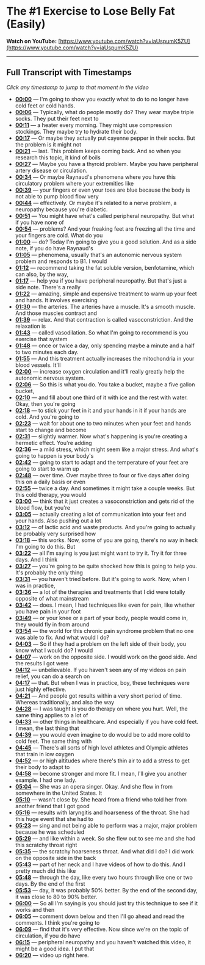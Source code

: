 # The #1 Exercise to Lose Belly Fat (Easily)

**Watch on YouTube:** [https://www.youtube.com/watch?v=iaUspumK5ZU](https://www.youtube.com/watch?v=iaUspumK5ZU)

---

## Full Transcript with Timestamps

*Click any timestamp to jump to that moment in the video*

- **[00:00](https://www.youtube.com/watch?v=iaUspumK5ZU&t=0s)** — I'm going to show you exactly what to do to no longer have cold feet or cold hands.
- **[00:06](https://www.youtube.com/watch?v=iaUspumK5ZU&t=6s)** — Typically, what do people mostly do? They wear maybe triple socks. They put their feet next to
- **[00:11](https://www.youtube.com/watch?v=iaUspumK5ZU&t=11s)** — a heater every morning. They might use compression stockings. They maybe try to hydrate their body.
- **[00:17](https://www.youtube.com/watch?v=iaUspumK5ZU&t=17s)** — Or maybe they actually put cayenne pepper in their socks. But the problem is it might not
- **[00:21](https://www.youtube.com/watch?v=iaUspumK5ZU&t=21s)** — last. This problem keeps coming back. And so when you research this topic, it kind of boils
- **[00:27](https://www.youtube.com/watch?v=iaUspumK5ZU&t=27s)** — Maybe you have a thyroid problem. Maybe you have peripheral artery disease or circulation.
- **[00:34](https://www.youtube.com/watch?v=iaUspumK5ZU&t=34s)** — Or maybe Raynaud's phenomena where you have this circulatory problem where your extremities like
- **[00:39](https://www.youtube.com/watch?v=iaUspumK5ZU&t=39s)** — your fingers or even your toes are blue because the body is not able to pump blood flow very
- **[00:44](https://www.youtube.com/watch?v=iaUspumK5ZU&t=44s)** — effectively. Or maybe it's related to a nerve problem, a neuropathy because you're diabetic.
- **[00:51](https://www.youtube.com/watch?v=iaUspumK5ZU&t=51s)** — You might have what's called peripheral neuropathy. But what if you have none of
- **[00:54](https://www.youtube.com/watch?v=iaUspumK5ZU&t=54s)** — problems? And your freaking feet are freezing all the time and your fingers are cold. What do you
- **[01:00](https://www.youtube.com/watch?v=iaUspumK5ZU&t=60s)** — do? Today I'm going to give you a good solution. And as a side note, if you do have Raynaud's
- **[01:05](https://www.youtube.com/watch?v=iaUspumK5ZU&t=65s)** — phenomena, usually that's an autonomic nervous system problem and responds to B1. I would
- **[01:12](https://www.youtube.com/watch?v=iaUspumK5ZU&t=72s)** — recommend taking the fat soluble version, benfotamine, which can also, by the way,
- **[01:17](https://www.youtube.com/watch?v=iaUspumK5ZU&t=77s)** — help you if you have peripheral neuropathy. But that's just a side note. There's a really
- **[01:22](https://www.youtube.com/watch?v=iaUspumK5ZU&t=82s)** — amazing, simple and expensive treatment to warm up your feet and hands. It involves exercising
- **[01:30](https://www.youtube.com/watch?v=iaUspumK5ZU&t=90s)** — the arteries. The arteries have a muscle. It's a smooth muscle. And those muscles contract and
- **[01:39](https://www.youtube.com/watch?v=iaUspumK5ZU&t=99s)** — relax. And that contraction is called vasoconstriction. And the relaxation is
- **[01:43](https://www.youtube.com/watch?v=iaUspumK5ZU&t=103s)** — called vasodilation. So what I'm going to recommend is you exercise that system
- **[01:48](https://www.youtube.com/watch?v=iaUspumK5ZU&t=108s)** — once or twice a day, only spending maybe a minute and a half to two minutes each day.
- **[01:55](https://www.youtube.com/watch?v=iaUspumK5ZU&t=115s)** — And this treatment actually increases the mitochondria in your blood vessels. It'll
- **[02:00](https://www.youtube.com/watch?v=iaUspumK5ZU&t=120s)** — increase oxygen circulation and it'll really greatly help the autonomic nervous system.
- **[02:06](https://www.youtube.com/watch?v=iaUspumK5ZU&t=126s)** — So this is what you do. You take a bucket, maybe a five gallon bucket,
- **[02:10](https://www.youtube.com/watch?v=iaUspumK5ZU&t=130s)** — and fill about one third of it with ice and the rest with water. Okay, then you're going
- **[02:18](https://www.youtube.com/watch?v=iaUspumK5ZU&t=138s)** — to stick your feet in it and your hands in it if your hands are cold. And you're going to
- **[02:23](https://www.youtube.com/watch?v=iaUspumK5ZU&t=143s)** — wait for about one to two minutes when your feet and hands start to change and become
- **[02:31](https://www.youtube.com/watch?v=iaUspumK5ZU&t=151s)** — slightly warmer. Now what's happening is you're creating a hermetic effect. You're adding
- **[02:36](https://www.youtube.com/watch?v=iaUspumK5ZU&t=156s)** — a mild stress, which might seem like a major stress. And what's going to happen is your body's
- **[02:42](https://www.youtube.com/watch?v=iaUspumK5ZU&t=162s)** — going to start to adapt and the temperature of your feet are going to start to warm up
- **[02:48](https://www.youtube.com/watch?v=iaUspumK5ZU&t=168s)** — over time. Over maybe three to four or five days after doing this on a daily basis or even
- **[02:55](https://www.youtube.com/watch?v=iaUspumK5ZU&t=175s)** — twice a day. And sometimes it might take a couple weeks. But this cold therapy, you would
- **[03:00](https://www.youtube.com/watch?v=iaUspumK5ZU&t=180s)** — think that it just creates a vasoconstriction and gets rid of the blood flow, but you're
- **[03:05](https://www.youtube.com/watch?v=iaUspumK5ZU&t=185s)** — actually creating a lot of communication into your feet and your hands. Also pushing out a lot
- **[03:12](https://www.youtube.com/watch?v=iaUspumK5ZU&t=192s)** — of lactic acid and waste products. And you're going to actually be probably very surprised how
- **[03:18](https://www.youtube.com/watch?v=iaUspumK5ZU&t=198s)** — this works. Now, some of you are going, there's no way in heck I'm going to do this. But
- **[03:22](https://www.youtube.com/watch?v=iaUspumK5ZU&t=202s)** — all I'm saying is you just might want to try it. Try it for three days. And I think
- **[03:27](https://www.youtube.com/watch?v=iaUspumK5ZU&t=207s)** — you're going to be quite shocked how this is going to help you. It's probably the only thing
- **[03:31](https://www.youtube.com/watch?v=iaUspumK5ZU&t=211s)** — you haven't tried before. But it's going to work. Now, when I was in practice,
- **[03:36](https://www.youtube.com/watch?v=iaUspumK5ZU&t=216s)** — a lot of the therapies and treatments that I did were totally opposite of what mainstream
- **[03:42](https://www.youtube.com/watch?v=iaUspumK5ZU&t=222s)** — does. I mean, I had techniques like even for pain, like whether you have pain in your foot
- **[03:49](https://www.youtube.com/watch?v=iaUspumK5ZU&t=229s)** — or your knee or a part of your body, people would come in, they would fly in from around
- **[03:54](https://www.youtube.com/watch?v=iaUspumK5ZU&t=234s)** — the world for this chronic pain syndrome problem that no one was able to fix. And what would I do?
- **[04:03](https://www.youtube.com/watch?v=iaUspumK5ZU&t=243s)** — So if they had a problem on the left side of their body, you know what I would do? I would
- **[04:07](https://www.youtube.com/watch?v=iaUspumK5ZU&t=247s)** — work on the opposite side. I would work on the good side. And the results I got were
- **[04:12](https://www.youtube.com/watch?v=iaUspumK5ZU&t=252s)** — unbelievable. If you haven't seen any of my videos on pain relief, you can do a search on
- **[04:17](https://www.youtube.com/watch?v=iaUspumK5ZU&t=257s)** — that. But when I was in practice, boy, these techniques were just highly effective.
- **[04:21](https://www.youtube.com/watch?v=iaUspumK5ZU&t=261s)** — And people got results within a very short period of time. Whereas traditionally, and also the way
- **[04:28](https://www.youtube.com/watch?v=iaUspumK5ZU&t=268s)** — I was taught is you do therapy on where you hurt. Well, the same thing applies to a lot of
- **[04:33](https://www.youtube.com/watch?v=iaUspumK5ZU&t=273s)** — other things in healthcare. And especially if you have cold feet. I mean, the last thing that
- **[04:39](https://www.youtube.com/watch?v=iaUspumK5ZU&t=279s)** — you would even imagine to do would be to add more cold to cold feet. The same thing with
- **[04:45](https://www.youtube.com/watch?v=iaUspumK5ZU&t=285s)** — There's all sorts of high level athletes and Olympic athletes that train in low oxygen
- **[04:52](https://www.youtube.com/watch?v=iaUspumK5ZU&t=292s)** — or high altitudes where there's thin air to add a stress to get their body to adapt to
- **[04:58](https://www.youtube.com/watch?v=iaUspumK5ZU&t=298s)** — become stronger and more fit. I mean, I'll give you another example. I had one lady.
- **[05:04](https://www.youtube.com/watch?v=iaUspumK5ZU&t=304s)** — She was an opera singer. Okay. And she flew in from somewhere in the United States. It
- **[05:10](https://www.youtube.com/watch?v=iaUspumK5ZU&t=310s)** — wasn't close by. She heard from a friend who told her from another friend that I got good
- **[05:16](https://www.youtube.com/watch?v=iaUspumK5ZU&t=316s)** — results with laryngitis and hoarseness of the throat. She had this huge event that she had to
- **[05:23](https://www.youtube.com/watch?v=iaUspumK5ZU&t=323s)** — sing and not being able to perform was a major, major problem because he was scheduled
- **[05:29](https://www.youtube.com/watch?v=iaUspumK5ZU&t=329s)** — and like within a week. So she flew out to see me and she had this scratchy throat right
- **[05:35](https://www.youtube.com/watch?v=iaUspumK5ZU&t=335s)** — the scratchy hoarseness throat. And what did I do? I did work on the opposite side in the back
- **[05:43](https://www.youtube.com/watch?v=iaUspumK5ZU&t=343s)** — part of her neck and I have videos of how to do this. And I pretty much did this like
- **[05:48](https://www.youtube.com/watch?v=iaUspumK5ZU&t=348s)** — through the day, like every two hours through like one or two days. By the end of the first
- **[05:53](https://www.youtube.com/watch?v=iaUspumK5ZU&t=353s)** — day, it was probably 50% better. By the end of the second day, it was close to 80 to 90% better.
- **[06:00](https://www.youtube.com/watch?v=iaUspumK5ZU&t=360s)** — So all I'm saying is you should just try this technique to see if it works and then
- **[06:05](https://www.youtube.com/watch?v=iaUspumK5ZU&t=365s)** — comment down below and then I'll go ahead and read the comments. I think you're going to
- **[06:09](https://www.youtube.com/watch?v=iaUspumK5ZU&t=369s)** — find that it's very effective. Now since we're on the topic of circulation, if you do have
- **[06:15](https://www.youtube.com/watch?v=iaUspumK5ZU&t=375s)** — peripheral neuropathy and you haven't watched this video, it might be a good idea. I put that
- **[06:20](https://www.youtube.com/watch?v=iaUspumK5ZU&t=380s)** — video up right here.
